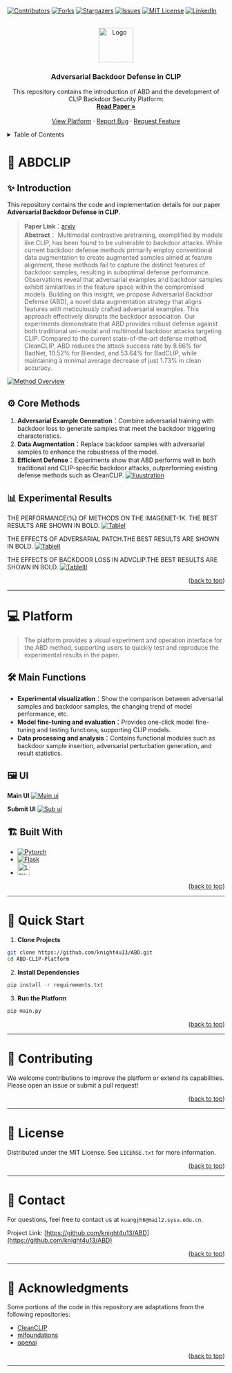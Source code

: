 <!-- Improved compatibility of back to top link: See: https://github.com/othneildrew/Best-README-Template/pull/73 -->
<a id="readme-top"></a>
<!--
*** Thanks for checking out the Best-README-Template. If you have a suggestion
*** that would make this better, please fork the repo and create a pull request
*** or simply open an issue with the tag "enhancement".
*** Don't forget to give the project a star!
*** Thanks again! Now go create something AMAZING! :D
-->



<!-- PROJECT SHIELDS -->
<!--
*** I'm using markdown "reference style" links for readability.
*** Reference links are enclosed in brackets [ ] instead of parentheses ( ).
*** See the bottom of this document for the declaration of the reference variables
*** for contributors-url, forks-url, etc. This is an optional, concise syntax you may use.
*** https://www.markdownguide.org/basic-syntax/#reference-style-links
-->
[![Contributors][contributors-shield]][contributors-url]
[![Forks][forks-shield]][forks-url]
[![Stargazers][stars-shield]][stars-url]
[![Issues][issues-shield]][issues-url]
[![MIT License][license-shield]][license-url]
[![LinkedIn][linkedin-shield]][linkedin-url]



<!-- PROJECT LOGO -->
<br />
<div align="center">
  <a href="https://github.com/knight4u13/ABD">
    <img src="images/logo.png" alt="Logo" width="80" height="80">
  </a>

  <h3 align="center">Adversarial Backdoor Defense in CLIP</h3>

  <p align="center">
    This repository contains the introduction of ABD and the development of CLIP Backdoor Security Platform:
    <br />
    <a href="https://github.com/knight4u13/ABD"><strong>Read Paper »</strong></a>
    <br />
    <br />
    <a href="https://github.com/knight4u13/ABD">View Platform</a>
    ·
    <a href="https://github.com/knight4u13/ABD/issues/new?assignees=&labels=bug&projects=&template=bug-report---.md">Report Bug</a>
    ·
    <a href="https://github.com/knight4u13/ABD/issues/new?assignees=&labels=enhancement&projects=&template=feature-request---.md">Request Feature</a>
  </p>
</div>



<!-- TABLE OF CONTENTS -->
<details>
  <summary>Table of Contents</summary>
  <ol>
    <li>
      <a href="#-ABDCLIP">Paper</a>
      <ul>
        <li><a href="#-introduction">Introduction</a></li>
        <li><a href="#-core-methods">Core Methods</a></li>
        <li><a href="#-experimental-results">Experimental Results</a></li>
      </ul>
    </li>
    <li>
      <a href="#-platform">Backdoor Security Platform</a>
      <ul>
        <li><a href="#-main-functions">Main Functions</a></li>
        <li><a href="#-ui">UI</a></li>
        <li><a href="#-built-with">Built With</a></li>
      </ul>
    </li>
    <li>
      <a href="#-quick-start">Quick Start</a>
    </li>
    <li><a href="#-contributing">Contributing</a></li>
    <li><a href="#-license">License</a></li>
    <li><a href="#-contact">Contact</a></li>
    <li><a href="#-acknowledgments">Acknowledgments</a></li>
  </ol>
</details>



<!-- ABOUT THE PROJECT -->
# 📘 ABDCLIP
## ✨ Introduction 
This repository contains the code and implementation details for our paper **Adversarial Backdoor Defense in CLIP**.

> **Paper Link**：[arxiv](https://arxiv.org/abs/2409.15968)  
> **Abstract**：
Multimodal contrastive pretraining, exemplified by models like CLIP, has been found to be vulnerable to backdoor attacks. While current backdoor defense methods primarily employ conventional data augmentation to create augmented samples aimed at feature alignment, these methods fail to capture the distinct features of backdoor samples, resulting in suboptimal defense performance. Observations reveal that adversarial examples and backdoor samples exhibit similarities in the feature space within the compromised models. Building on this insight, we propose Adversarial Backdoor Defense (ABD), a novel data augmentation strategy that aligns features with meticulously crafted adversarial examples. This approach effectively disrupts the backdoor association. Our experiments demonstrate that ABD provides robust defense against both traditional uni-modal and multimodal backdoor attacks targeting CLIP. Compared to the current state-of-the-art defense method, CleanCLIP, ABD reduces the attack success rate by 8.66% for BadNet, 10.52% for Blended, and 53.64% for BadCLIP, while maintaining a minimal average decrease of just 1.73% in clean accuracy.

[![Method Overview][Paper-image-1]](https://arxiv.org/abs/2409.15968)   

## ⚙️ Core Methods

1. **Adversarial Example Generation**：Combine adversarial training with backdoor loss to generate samples that meet the backdoor triggering characteristics.  
2. **Data Augmentation**：Replace backdoor samples with adversarial samples to enhance the robustness of the model.  
3. **Efficient Defense**：Experiments show that ABD performs well in both traditional and CLIP-specific backdoor attacks, outperforming existing defense methods such as CleanCLIP. 
[![Iluustration][Paper-image-2]](https://arxiv.org/abs/2409.15968)  

## 📊 Experimental Results
THE PERFORMANCE(%) OF METHODS ON THE IMAGENET-1K. THE BEST RESULTS ARE SHOWN IN BOLD.
[![TableI][Paper-table-1]](https://arxiv.org/abs/2409.15968)

THE EFFECTS OF ADVERSARIAL PATCH.THE BEST RESULTS ARE SHOWN IN BOLD.
[![TableII][Paper-table-2]](https://arxiv.org/abs/2409.15968)  

THE EFFECTS OF BACKDOOR LOSS IN ADVCLIP.THE BEST RESULTS ARE SHOWN IN BOLD.
[![TableIII][Paper-table-3]](https://arxiv.org/abs/2409.15968)  

<p align="right">(<a href="#readme-top">back to top</a>)</p>

---

# 💻 Platform

> The platform provides a visual experiment and operation interface for the ABD method, supporting users to quickly test and reproduce the experimental results in the paper.

## 🛠️ Main Functions

- **Experimental visualization**：Show the comparison between adversarial samples and backdoor samples, the changing trend of model performance, etc. 
- **Model fine-tuning and evaluation**：Provides one-click model fine-tuning and testing functions, supporting CLIP models. 
- **Data processing and analysis**：Contains functional modules such as backdoor sample insertion, adversarial perturbation generation, and result statistics.

## 🖼️ UI

**Main UI**
[![Main ui][Main-ui]](https://arxiv.org/abs/2409.15968)   

**Submit UI**
[![Sub ui][Sub-ui]](https://arxiv.org/abs/2409.15968)    


## 🏗️ Built With

* [![Pytorch][Pytorch.com]][Pytorch-url]
* [![Flask][Flask.com]][Flask-url]
* [<img src="https://res.layui.dev/static/images/layui/logo.png" alt="LayUI" height="28">][LayUI-url]

<p align="right">(<a href="#readme-top">back to top</a>)</p>

---

# 🚀 Quick Start  

1. **Clone Projects**  
```bash  
git clone https://github.com/knight4u13/ABD.git  
cd ABD-CLIP-Platform 
```

2. **Install Dependencies** 
```bash
pip install -r requirements.txt
```

3. **Run the Platform** 
```bash
pip main.py
```

<p align="right">(<a href="#readme-top">back to top</a>)</p>

---

# 🤝 Contributing

We welcome contributions to improve the platform or extend its capabilities. Please open an issue or submit a pull request!

<p align="right">(<a href="#readme-top">back to top</a>)</p>

---

# 📜 License

Distributed under the MIT License. See `LICENSE.txt` for more information.

<p align="right">(<a href="#readme-top">back to top</a>)</p>

---

# 📧 Contact

For questions, feel free to contact us at `kuangjh6@mail2.sysu.edu.cn`.

Project Link: [https://github.com/knight4u13/ABD](https://github.com/knight4u13/ABD)

<p align="right">(<a href="#readme-top">back to top</a>)</p>

---

# 🙏 Acknowledgments

Some portions of the code in this repository are adaptations from the following repositories:

* [CleanCLIP](https://github.com/nishadsinghi/CleanCLIP)
* [mlfoundations](https://github.com/mlfoundations/open_clip)
* [openai](https://github.com/openai/CLIP)

<p align="right">(<a href="#readme-top">back to top</a>)</p>

---
<!-- MARKDOWN LINKS & IMAGES -->
<!-- https://www.markdownguide.org/basic-syntax/#reference-style-links -->
[contributors-shield]: https://img.shields.io/github/contributors/github_username/repo_name.svg?style=for-the-badge
[contributors-url]: https://github.com/github_username/repo_name/graphs/contributors
[forks-shield]: https://img.shields.io/github/forks/github_username/repo_name.svg?style=for-the-badge
[forks-url]: https://github.com/github_username/repo_name/network/members
[stars-shield]: https://img.shields.io/github/stars/github_username/repo_name.svg?style=for-the-badge
[stars-url]: https://github.com/github_username/repo_name/stargazers
[issues-shield]: https://img.shields.io/github/issues/github_username/repo_name.svg?style=for-the-badge
[issues-url]: https://github.com/github_username/repo_name/issues
[license-shield]: https://img.shields.io/github/license/github_username/repo_name.svg?style=for-the-badge
[license-url]: https://github.com/github_username/repo_name/blob/master/LICENSE.txt
[linkedin-shield]: https://img.shields.io/badge/-LinkedIn-black.svg?style=for-the-badge&logo=linkedin&colorB=555
[linkedin-url]: https://linkedin.com/in/linkedin_username
[product-screenshot]: images/screenshot.png
[Next.js]: https://img.shields.io/badge/next.js-000000?style=for-the-badge&logo=nextdotjs&logoColor=white
[Next-url]: https://nextjs.org/
[React.js]: https://img.shields.io/badge/React-20232A?style=for-the-badge&logo=react&logoColor=61DAFB
[React-url]: https://reactjs.org/
[Vue.js]: https://img.shields.io/badge/Vue.js-35495E?style=for-the-badge&logo=vuedotjs&logoColor=4FC08D
[Vue-url]: https://vuejs.org/
[Angular.io]: https://img.shields.io/badge/Angular-DD0031?style=for-the-badge&logo=angular&logoColor=white
[Angular-url]: https://angular.io/
[Svelte.dev]: https://img.shields.io/badge/Svelte-4A4A55?style=for-the-badge&logo=svelte&logoColor=FF3E00
[Svelte-url]: https://svelte.dev/
[Laravel.com]: https://img.shields.io/badge/Laravel-FF2D20?style=for-the-badge&logo=laravel&logoColor=white
[Laravel-url]: https://laravel.com
[Bootstrap.com]: https://img.shields.io/badge/Bootstrap-563D7C?style=for-the-badge&logo=bootstrap&logoColor=white
[Bootstrap-url]: https://getbootstrap.com
[JQuery.com]: https://img.shields.io/badge/jQuery-0769AD?style=for-the-badge&logo=jquery&logoColor=white
[JQuery-url]: https://jquery.com 

<!-- added by kjh -->
[Paper-image-1]: images/advdefense.png
[Paper-image-2]: images/advexplanation.png
[Paper-table-1]: images/table1.png
[Paper-table-2]: images/table2.png
[Paper-table-3]: images/table3.png
[Main-ui]: images/visualization.png
[Sub-ui]: images/defense.png
[Flask.com]: https://img.shields.io/badge/Flask-000000?style=for-the-badge&logo=Flask&logoColor=white
[Flask-url]: https://flask.palletsprojects.com/en/stable/
[Pytorch.com]: https://img.shields.io/badge/PyTorch-EE4C2C?style=for-the-badge&logo=pytorch&logoColor=white
[Pytorch-url]: https://flask.palletsprojects.com/en/stable/
[LayUI.com]: https://res.layui.dev/static/images/layui/logo.png
[LayUI-url]: https://layui.dev/